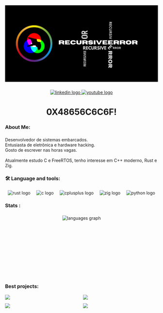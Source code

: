 <br clear="both">

<div align="center">
  <img height="" src="RecursiveError_banner_2.png"  />
</div>

###

<div align="center">
  <a href="https://www.linkedin.com/in/recursiveerror/" target="_blank">
    <img src="https://img.shields.io/static/v1?message=LinkedIn&logo=linkedin&label=&color=0077B5&logoColor=white&labelColor=&style=for-the-badge" height="25" alt="linkedin logo"  />
  </a>
  <a href="https://youtube.com/@recursiveerrorlab?si=W36PI_CCW8DeOUkj" target="_blank">
    <img src="https://img.shields.io/static/v1?message=Youtube&logo=youtube&label=&color=FF0000&logoColor=white&labelColor=&style=for-the-badge" height="25" alt="youtube logo"  />
  </a>
</div>

###

<h1 align="center">0X48656C6C6F!</h1>

###

<h3 align="left">About Me:</h3>

###

<p align="left">Desenvolvedor de sistemas embarcados. <br>Entusiasta de eletrônica e hardware hacking. <br>Gosto de escrever nas horas vagas.<br><br>Atualmente estudo C e FreeRTOS, tenho interesse em C++ moderno, Rust e Zig.</p>

###

<h3 align="left">🛠 Language and tools:</h3>

###

<div align="center">
  <img src="https://skillicons.dev/icons?i=rust" height="40" alt="rust logo"  />
  <img width="12" />
  <img src="https://cdn.jsdelivr.net/gh/devicons/devicon/icons/c/c-original.svg" height="40" alt="c logo"  />
  <img width="12" />
  <img src="https://cdn.jsdelivr.net/gh/devicons/devicon/icons/cplusplus/cplusplus-original.svg" height="40" alt="cplusplus logo"  />
  <img width="12" />
  <img src="https://cdn.jsdelivr.net/gh/devicons/devicon/icons/zig/zig-original.svg" height="40" alt="zig logo"  />
  <img width="12" />
  <img src="https://cdn.jsdelivr.net/gh/devicons/devicon/icons/python/python-original.svg" height="40" alt="python logo"  />
</div>

###

<h3 align="left">Stats :</h3>

###

<div style="display: flex; justify-content: center;">
  <img src="https://github-readme-stats.vercel.app/api/top-langs?username=RecursiveError&locale=en&hide_title=false&layout=compact&card_width=320&langs_count=5&theme=tokyonight&hide_border=false&order=2" height="200" alt="languages graph" />
</div>

<h3 align="left">Best projects:</h3>

<div style="display: grid; grid-template-columns: repeat(2, 1fr); gap: 10px; justify-content: center;">
  <a href="https://github.com/RecursiveError/liquid_crystal">
    <img align="center" src="https://github-readme-stats.vercel.app/api/pin/?username=RecursiveError&repo=liquid_crystal&theme=tokyonight" />
  </a>

  <a href="https://github.com/RecursiveError/UniversalLCD">
    <img align="center" src="https://github-readme-stats.vercel.app/api/pin/?username=RecursiveError&repo=UniversalLCD&theme=tokyonight" />
  </a>

  <a href="https://github.com/RecursiveError/FREERTOS">
    <img align="center" src="https://github-readme-stats.vercel.app/api/pin/?username=RecursiveError&repo=FREERTOS&theme=tokyonight" />
  </a>

  <a href="https://github.com/RecursiveError/drive_74HC595">
    <img align="center" src="https://github-readme-stats.vercel.app/api/pin/?username=RecursiveError&repo=drive_74HC595&theme=tokyonight" />
  </a>
</div>



<p align="left"></p>

###

